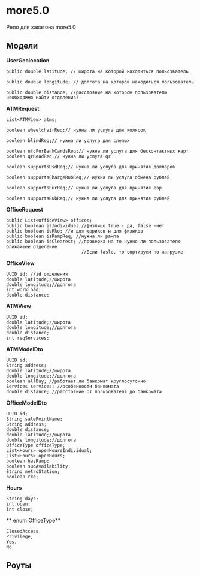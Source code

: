 # more5.0
Репо для хакатона more5.0
## Модели
**UserGeolocation**

    public double latitude; // широта на которой находиться польозватель
    
    public double longitude; // долгота на которой находиться пользователь
    
    public double distance; //расстояние на котором пользователю необходимо найти отделения?
**ATMRequest**

    List<ATMView> atms;
    
    boolean wheelchairReq;// нужна ли услуга для колясок
    
    boolean blindReq;// нужна ли услуга для слепых
    
    boolean nfcForBankCardsReq;// нужна ли услуга для бесконтактных карт
    boolean qrReadReq;// нужна ли услуга qr
    
    boolean supportsUsdReq;// нужна ли услуга для принятия долларов
    
    boolean supportsChargeRubReq;// нужна ли услуга обмена рублей
    
    boolean supportsEurReq;// нужна ли услуга для принятия евр
    
    boolean supportsRubReq;// нужна ли услуга для принятия рублей

**OfficeRequest**

    public List<OfficeView> offices;
    public boolean isIndividual;//физлицо true - да, false -нет
    public boolean isRko; //и для юрриков и для физиков
    public boolean isRampReq; //нужна ли рампа
    public boolean isClearest; //проверка на то нужно ли пользователю ближайшее отделение
                                //Если fasle, то сортируем по нагрузке
**OfficeView**

    UUID id; //id отделения 
    double latitude;//широта
    double longitude;//долгота
    int workload;
    double distance;
    
**ATMView**

    UUID id;
    double latitude;//широта
    double longitude;//долгота
    double distance;
    int reqServices;
    
**ATMModelDto** 

    UUID id;
    String address;
    double latitude;//широта
    double longitude;//долгота
    boolean allDay; //работает ли банкомат круглосуточно
    Services services; //особенности банкомата
    double distance; //расстояние от пользователя до банкомата 
    
**OfficeModelDto** 

    UUID id;
    String salePointName;
    String address;
    double distance;
    double latitude;//широта
    double longitude;//долгота
    OfficeType officeType;
    List<Hours> openHoursIndividual;
    List<Hours> openHours;
    boolean hasRamp;
    boolean suoAvailability;
    String metroStation;
    boolean rko;
    
**Hours**

    String days;
    int open;
    int close;

** enum OfficeType** 

    ClosedAccess,
    Privilege,
    Yes,
    No


## Роуты
